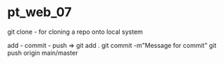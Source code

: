 # pt_web_07

git clone <repoName> - for cloning a repo onto local system

add - commit - push =>
git add .
git commit -m"Message for commit"
git push origin main/master
